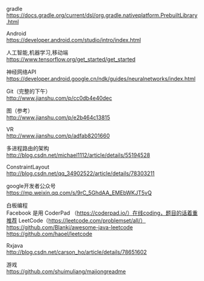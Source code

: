gradle  
https://docs.gradle.org/current/dsl/org.gradle.nativeplatform.PrebuiltLibrary.html

Android  
https://developer.android.com/studio/intro/index.html

人工智能,机器学习,移动端  
https://www.tensorflow.org/get_started/get_started

神经网络API  
https://developer.android.google.cn/ndk/guides/neuralnetworks/index.html

Git（完整的下午）  
http://www.jianshu.com/p/cc0db4e40dec

图（参考）  
http://www.jianshu.com/p/e2b464c13815

VR  
http://www.jianshu.com/p/adfab8201660

多进程路由的架构  
http://blog.csdn.net/michael1112/article/details/55194528

ConstraintLayout  
http://blog.csdn.net/qq_34902522/article/details/78303211

google开发者公众号  
https://mp.weixin.qq.com/s/9rC_5GhdAA_EMEbWKJT5vQ

白板编程  
Facebook 是用 CoderPad （https://coderpad.io/）在线coding，题目的话着重推荐 LeetCode（https://leetcode.com/problemset/all/）  
https://github.com/Blankj/awesome-java-leetcode  
https://github.com/haoel/leetcode

Rxjava  
http://blog.csdn.net/carson_ho/article/details/78651602

游戏  
https://github.com/shuimuliang/majiongreadme
